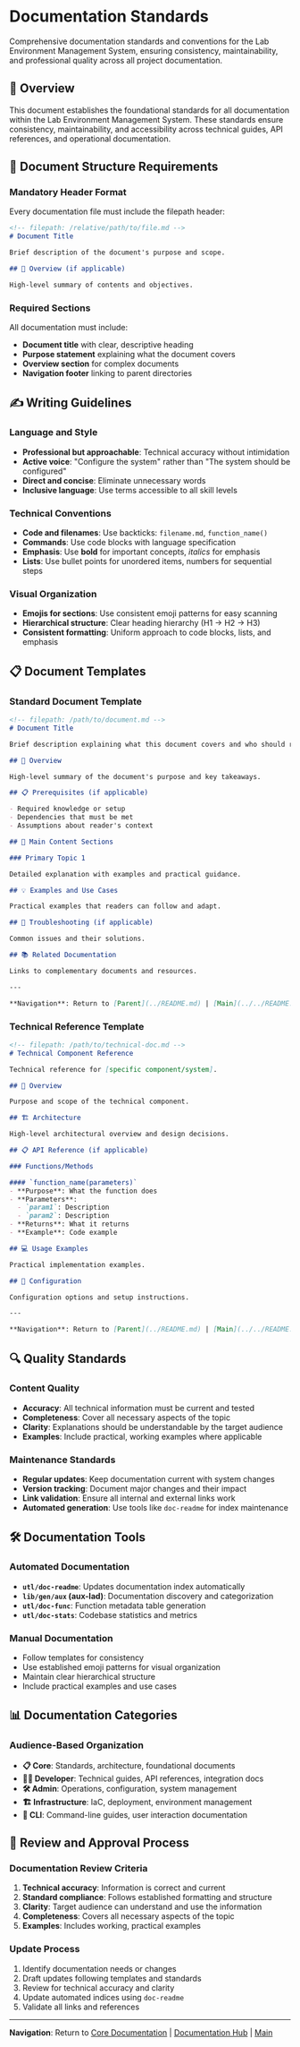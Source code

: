 # Documentation Standards

Comprehensive documentation standards and conventions for the Lab Environment Management System, ensuring consistency, maintainability, and professional quality across all project documentation.

## 🎯 Overview

This document establishes the foundational standards for all documentation within the Lab Environment Management System. These standards ensure consistency, maintainability, and accessibility across technical guides, API references, and operational documentation.

## 📝 Document Structure Requirements

### Mandatory Header Format

Every documentation file must include the filepath header:

```markdown
<!-- filepath: /relative/path/to/file.md -->
# Document Title

Brief description of the document's purpose and scope.

## 🎯 Overview (if applicable)

High-level summary of contents and objectives.
```

### Required Sections

All documentation must include:
- **Document title** with clear, descriptive heading
- **Purpose statement** explaining what the document covers
- **Overview section** for complex documents
- **Navigation footer** linking to parent directories

## ✍️ Writing Guidelines

### Language and Style
- **Professional but approachable**: Technical accuracy without intimidation
- **Active voice**: "Configure the system" rather than "The system should be configured"
- **Direct and concise**: Eliminate unnecessary words
- **Inclusive language**: Use terms accessible to all skill levels

### Technical Conventions
- **Code and filenames**: Use backticks: `filename.md`, `function_name()`
- **Commands**: Use code blocks with language specification
- **Emphasis**: Use **bold** for important concepts, *italics* for emphasis
- **Lists**: Use bullet points for unordered items, numbers for sequential steps

### Visual Organization
- **Emojis for sections**: Use consistent emoji patterns for easy scanning
- **Hierarchical structure**: Clear heading hierarchy (H1 → H2 → H3)
- **Consistent formatting**: Uniform approach to code blocks, lists, and emphasis

## 📋 Document Templates

### Standard Document Template
```markdown
<!-- filepath: /path/to/document.md -->
# Document Title

Brief description explaining what this document covers and who should read it.

## 🎯 Overview

High-level summary of the document's purpose and key takeaways.

## 📋 Prerequisites (if applicable)

- Required knowledge or setup
- Dependencies that must be met
- Assumptions about reader's context

## 🚀 Main Content Sections

### Primary Topic 1

Detailed explanation with examples and practical guidance.

## 💡 Examples and Use Cases

Practical examples that readers can follow and adapt.

## 🔧 Troubleshooting (if applicable)

Common issues and their solutions.

## 📚 Related Documentation

Links to complementary documents and resources.

---

**Navigation**: Return to [Parent](../README.md) | [Main](../../README.md)
```

### Technical Reference Template
```markdown
<!-- filepath: /path/to/technical-doc.md -->
# Technical Component Reference

Technical reference for [specific component/system].

## 🎯 Overview

Purpose and scope of the technical component.

## 🏗️ Architecture

High-level architectural overview and design decisions.

## 📋 API Reference (if applicable)

### Functions/Methods

#### `function_name(parameters)`
- **Purpose**: What the function does
- **Parameters**: 
  - `param1`: Description
  - `param2`: Description
- **Returns**: What it returns
- **Example**: Code example

## 💻 Usage Examples

Practical implementation examples.

## 🔧 Configuration

Configuration options and setup instructions.

---

**Navigation**: Return to [Parent](../README.md) | [Main](../../README.md)
```

## 🔍 Quality Standards

### Content Quality
- **Accuracy**: All technical information must be current and tested
- **Completeness**: Cover all necessary aspects of the topic
- **Clarity**: Explanations should be understandable by the target audience
- **Examples**: Include practical, working examples where applicable

### Maintenance Standards
- **Regular updates**: Keep documentation current with system changes
- **Version tracking**: Document major changes and their impact
- **Link validation**: Ensure all internal and external links work
- **Automated generation**: Use tools like `doc-readme` for index maintenance

## 🛠️ Documentation Tools

### Automated Documentation
- **`utl/doc-readme`**: Updates documentation index automatically
- **`lib/gen/aux` (aux-lad)**: Documentation discovery and categorization
- **`utl/doc-func`**: Function metadata table generation
- **`utl/doc-stats`**: Codebase statistics and metrics

### Manual Documentation
- Follow templates for consistency
- Use established emoji patterns for visual organization
- Maintain clear hierarchical structure
- Include practical examples and use cases

## 📊 Documentation Categories

### Audience-Based Organization
- **📋 Core**: Standards, architecture, foundational documents
- **👨‍💻 Developer**: Technical guides, API references, integration docs
- **🛠️ Admin**: Operations, configuration, system management
- **🏗️ Infrastructure**: IaC, deployment, environment management
- **📱 CLI**: Command-line guides, user interaction documentation

## 🔄 Review and Approval Process

### Documentation Review Criteria
1. **Technical accuracy**: Information is correct and current
2. **Standard compliance**: Follows established formatting and structure
3. **Clarity**: Target audience can understand and use the information
4. **Completeness**: Covers all necessary aspects of the topic
5. **Examples**: Includes working, practical examples

### Update Process
1. Identify documentation needs or changes
2. Draft updates following templates and standards
3. Review for technical accuracy and clarity
4. Update automated indices using `doc-readme`
5. Validate all links and references

---

**Navigation**: Return to [Core Documentation](README.md) | [Documentation Hub](../README.md) | [Main](../../README.md)
